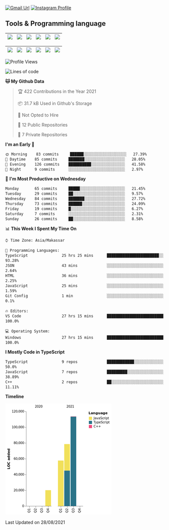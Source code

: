[![Gmail Url](https://img.shields.io/twitter/url?label=aaulia.raahman@gmail.com&logo=gmail&style=social&url=http%3A%2F%2Fmailto%3Acontact.aaulia.raahman@gmail.com)](mailto:aaulia.raahman@gmail.com) [![Instagram Profile](https://img.shields.io/twitter/url?label=auliyrhman&logo=instagram&style=social&url=https://www.instagram.com/auliyrhman/)](https://www.instagram.com/auliyrhman)

## Tools & Programming language

| [<img src="https://upload.wikimedia.org/wikipedia/commons/4/4c/Typescript_logo_2020.svg" width="50">]() | [<img src="https://cdn.svgporn.com/logos/javascript.svg" width="50">]() | [<img src="https://cdn.svgporn.com/logos/mysql.svg" width="50">]() | <img src="https://cdn.svgporn.com/logos/firebase.svg" width="50"/> | <img src="https://cdn.svgporn.com/logos/mongodb.svg" width="50"/> | <img src="https://cdn.worldvectorlogo.com/logos/c.svg" width="50"/> |
| ------------------------------------------------------------------------------------------------------- | ----------------------------------------------------------------------- | --------------------------------------------------------------------------------------------- | ------------------------------------------------------------------ | ----------------------------------------------------------- | ------------------------------------------------------------------ |

| [<img src="https://www.svgrepo.com/show/306460/nestjs.svg" width="50">]() | [<img src="https://camo.githubusercontent.com/8ac3f7b51de4853384673841868d1c6eb9de77c3b44a891dc53ff9ec27457d3f/68747470733a2f2f636e63662d6272616e64696e672e6e65746c6966792e6170702f696d672f70726f6a656374732f677270632f686f72697a6f6e74616c2f636f6c6f722f677270632d686f72697a6f6e74616c2d636f6c6f722e737667" width="50">]() | [<img src="https://upload.wikimedia.org/wikipedia/commons/8/8e/Nextjs-logo.svg" width="50">]() | [<img src="https://upload.wikimedia.org/wikipedia/commons/a/a7/React-icon.svg" width="50">]() |  [<img src="https://upload.wikimedia.org/wikipedia/commons/d/d9/Node.js_logo.svg" width="50">]() | [<img src="https://cdn.svgporn.com/logos/express.svg" width="50">]() |
| ---------------------------------------------------------------------------------------------- | --------------------------------------------------------------------------------------------------------------------------------------------------------------------------------------------------------------------------------------------------------------------------------------------------------------------------- | ------------------------------------------------------------------------- | ------------------------------------------------------------------- | ------------------------------------------------------------------- | ------------------------------------------------------------------- |


<!--
**aulyarahman/aulyarahman** is a ✨ _special_ ✨ repository because its `README.md` (this file) appears on your GitHub profile.

Here are some ideas to get you started:

- 🔭 I’m currently working on ...
- 🌱 I’m currently learning ...
- 👯 I’m looking to collaborate on ...
- 🤔 I’m looking for help with ...
- 💬 Ask me about ...
- 📫 How to reach me: ...
- 😄 Pronouns: ...
- ⚡ Fun fact: ...
-->

<!--START_SECTION:waka-->
![Profile Views](http://img.shields.io/badge/Profile%20Views-0-blue)

![Lines of code](https://img.shields.io/badge/From%20Hello%20World%20I%27ve%20Written-270016%20lines%20of%20code-blue)

**🐱 My Github Data** 

> 🏆 422 Contributions in the Year 2021
 > 
> 📦 31.7 kB Used in Github's Storage 
 > 
> 🚫 Not Opted to Hire
 > 
> 📜 12 Public Repositories 
 > 
> 🔑 7 Private Repositories  
 > 
**I'm an Early 🐤** 

```text
🌞 Morning    83 commits     ██████░░░░░░░░░░░░░░░░░░░   27.39% 
🌆 Daytime    85 commits     ███████░░░░░░░░░░░░░░░░░░   28.05% 
🌃 Evening    126 commits    ██████████░░░░░░░░░░░░░░░   41.58% 
🌙 Night      9 commits      ░░░░░░░░░░░░░░░░░░░░░░░░░   2.97%

```
📅 **I'm Most Productive on Wednesday** 

```text
Monday       65 commits     █████░░░░░░░░░░░░░░░░░░░░   21.45% 
Tuesday      29 commits     ██░░░░░░░░░░░░░░░░░░░░░░░   9.57% 
Wednesday    84 commits     ███████░░░░░░░░░░░░░░░░░░   27.72% 
Thursday     73 commits     ██████░░░░░░░░░░░░░░░░░░░   24.09% 
Friday       19 commits     █░░░░░░░░░░░░░░░░░░░░░░░░   6.27% 
Saturday     7 commits      ░░░░░░░░░░░░░░░░░░░░░░░░░   2.31% 
Sunday       26 commits     ██░░░░░░░░░░░░░░░░░░░░░░░   8.58%

```


📊 **This Week I Spent My Time On** 

```text
⌚︎ Time Zone: Asia/Makassar

💬 Programming Languages: 
TypeScript               25 hrs 25 mins      ███████████████████████░░   93.28% 
JSON                     43 mins             ░░░░░░░░░░░░░░░░░░░░░░░░░   2.64% 
HTML                     36 mins             ░░░░░░░░░░░░░░░░░░░░░░░░░   2.25% 
JavaScript               25 mins             ░░░░░░░░░░░░░░░░░░░░░░░░░   1.59% 
Git Config               1 min               ░░░░░░░░░░░░░░░░░░░░░░░░░   0.1%

🔥 Editors: 
VS Code                  27 hrs 15 mins      █████████████████████████   100.0%

💻 Operating System: 
Windows                  27 hrs 15 mins      █████████████████████████   100.0%

```

**I Mostly Code in TypeScript** 

```text
TypeScript               9 repos             ████████████░░░░░░░░░░░░░   50.0% 
JavaScript               7 repos             █████████░░░░░░░░░░░░░░░░   38.89% 
C++                      2 repos             ██░░░░░░░░░░░░░░░░░░░░░░░   11.11%

```


**Timeline**

![Chart not found](https://raw.githubusercontent.com/aulyarahman/aulyarahman/main/charts/bar_graph.png) 


 Last Updated on 28/08/2021
<!--END_SECTION:waka-->
